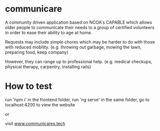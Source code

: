 # communicare

A community driven application based on NCOA's CAPABLE which allows 
older people to communicate their needs to a group of certified volunteers 
in order to ease their ability to age at home.

Requests may include simple chores which may be harder to do with those with reduced mobility.
(e.g. throwing out garbage, mowing the lawn, preparing food, keep company)

However, they can range up to professional help.
(e.g. medical checkups, physical therapy, carpentry, installing rails)

# How to test
run 'npm i' in the frontend folder, 
run 'ng serve' in the same folder,
go to localhost:4200 to view the website

or 

visit www.communicares.tech
